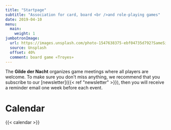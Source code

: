 ```yaml
---
title: "Startpage"
subtitle: "Association for card, board <br />and role-playing games"
date: 2019-04-10
menu:
  main:
    weight: 1
jumbotronImage:
  url: https://images.unsplash.com/photo-1547638375-ebf04735d792?SameSite=None
  source: Unsplash
  offset: 40%
  comment: board game «Troyes»
---
```


The **Gilde der Nacht** organizes game meetings where all players are welcome. To make sure you don't miss anything, we recommend that you subscribe to our [newsletter]({{< ref "newsletter" >}}), then you will receive a reminder email one week before each event.

# Calendar

{{< calendar >}}
